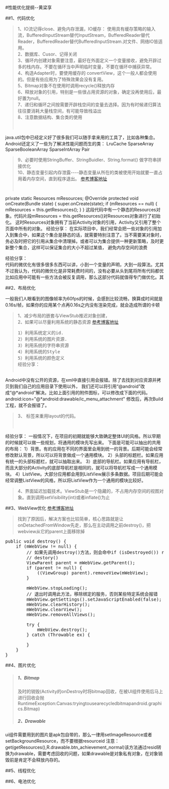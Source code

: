 #性能优化提纲--黄梁享

##1、代码优化
 >1、IO流记得close、避免内存泄漏，IO缓存：
使用具有缓存策略的输入流，BufferedInputStream替代InputStream，BufferedReader替代Reader，BufferedReader替代BufferedInputStream.对文件、网络IO皆适用。<br>
 >2、数据库、Cusor、记得关闭<br>
 >3、循环内创建对象需要注意，最好在外面定义一个变量接收，避免开辟过多的栈内存。不要在循环当中声明临时变量，不要在循环中捕获异常。<br>
 >4、构造Adapter时，要使用缓存的 convertView，这个一般人都会使用的。但是有些应用为了特殊效果会没有复用。<br>
 >5、Bitmap对象不在使用时调用recycle()释放内存<br>
 >6、释放对象的引用，特别是一些很占用资源的对象，确定没再使用后，最好置为null。<br>
 >7、递归和循环之间按需要开辟栈空间的变量去选择。因为有时候递归算法往往要消耗大量栈空间，有可能导致栈溢出<br>
 >8、注意数据结构、集合类的使用
 ><pre>
java.util包中已经定义好了很多我们可以随手拿来用的工具了，比如各种集合。Android还定义了一些为了解决性能问题而生的类：
LruCache
SparseArray
SparseBooleanArray
SparseIntArray
Pair
</pre>

>9、必要时使用StringBuffer、StringBuidler、String.format() 做字符串拼接优化<br>
>10、静态变量引起内存泄露----静态变量从所在的类被使用开始就要一直占用着内存空间，直到程序退出。
><a href="http://blog.csdn.net/xygy8860/article/details/53334476?utm_source=itdadao&utm_medium=referral">参考博客地址</a>
><pre>
private static Resources mResources; 
@Override
protected void onCreate(Bundle state) {
super.onCreate(state);
if (mResources == null) {
    mResources = this.getResources();
    }
}
这段代码中有一个静态的Resources对象。代码片段mResources = this.getResources()对Resources对象进行了初始化。
这时Resources对象拥有了当前Activity对象的引用，Activity又引用了整个页面中所有的对象。
经验分享：
在实际项目中，我们经常会把一些对象的引用加入到集合中，如果这个集合是静态的话，就需要特别注意了。当不需要某对象时，
务必及时把它的引用从集合中清理掉。或者可以为集合提供一种更新策略，及时更新整个集合，这样可以保证集合的大小不超过某值，
避免内存空间的浪费
</pre>

<pre>经验分享：
代码的微优化有很多很多东西可以讲，小到一个变量的声明，大到一段算法。尤其在代码Review的过程中，可能会反复审查代码是否可以优化。
不过我认为，代码的微优化是非常耗费时间的，没有必要从头到尾将所有代码都优化一遍。开发者应该根据具体的业务逻辑去专门针对某部分代码做优化。
比如应用中可能有一些方法会被反复调用，那么这部分代码就值得专门做优化。其它的代码，需要开发者在写代码过程中去注意。</pre>

##2、布局优化

一般我们人眼看到的图像帧率为60fps的时候，会感到比较流畅，换算成时间就是0.16s/帧，如果你的应用某个点再0.16s之内没有渲染完成，就会造成所谓的卡顿
>1、减少布局的嵌套与ViewStub推迟对象创建，<br>
>2、如果可以尽量利用系统的静态资源  <a href="http://blog.csdn.net/xygy8860/article/details/53334476?utm_source=itdadao&utm_medium=referral">参考博客地址</a><br>
><pre>
>1）利用系统定义的id.
>2）利用系统的图片资源.
>3）利用系统的字符串资源
>4）利用系统的Style
>5）利用系统的颜色定义
>经验分享：
Android中没有公开的资源，在xml中直接引用会报错。除了去找到对应资源并拷贝到我们自己的应用目录下使用以外，
我们还可以将引用“@android”改成“@*android”解决。比如上面引用的附件图标，可以修改成下面的代码。
android:icon="@*android:drawable/ic_menu_attachment"
修改后，再次Build工程，就不会报错了。
></pre>
>3、<include /> 标签来重用layout的代码。<pre>
经验分享：
一般情况下，在项目的初期就能够大致确定整体UI的风格。所以早期的时候就可以做一些规划，将通用的模块先写出来。
下面是可能可以抽出的共用的布局：
1）背景。有的应用在不同的界面里会用到统一的背景。后期可能会经常修改默认背景，所以可以将背景做成一个通用模块。
2）头部的标题栏。如果应用有统一的头部标题栏，就可以抽取出来。
3）底部的导航栏。如果应用有导航栏，而且大部分的Activity的底部导航栏是相同的，就可以将导航栏写成一个通用模块。
4）ListView。大部分应用都会用到ListView展示多条数据。项目后期可能会经常调整ListView的风格，所以将ListView作为一个通用的模块比较好。</pre>
>4、界面延迟加载技术。ViewStub是一个隐藏的，不占用内存空间的视图对象。直到调用setVisibility(int)或者inflate()为止



##3、WebView优化
<a href="http://blog.csdn.net/xygy8860/article/details/53334476?utm_source=itdadao&utm_medium=referral">参考博客地址</a>
>找到了原因后，解决方案也比较简单，核心思路就是让onDetachedFromWindow先走，那么在主动调用之前destroy()，把webview从它的parent上面移除掉
<pre>
public void destroy() {
    if (mWebView != null) {
        // 如果先调用destroy()方法，则会命中if (isDestroyed()) return;这一行代码，需要先onDetachedFromWindow()，再
        // destory()
        ViewParent parent = mWebView.getParent();
        if (parent != null) {
            ((ViewGroup) parent).removeView(mWebView);
        }

        mWebView.stopLoading();
        // 退出时调用此方法，移除绑定的服务，否则某些特定系统会报错
        mWebView.getSettings().setJavaScriptEnabled(false);
        mWebView.clearHistory();
        mWebView.clearView();
        mWebView.removeAllViews();

        try {
            mWebView.destroy();
        } catch (Throwable ex) {

        }
    }
}
</pre>

##4、图片优化
><h5>1、Bitmap</h5>
>及时的销毁(Activity的onDestroy时将bitmap回收，在被UI组件使用后马上进行回收会抛 RuntimeException:Canvas:tryingtousearecycledbitmapandroid.graphics.Bitmap) <br>
><h5>2、Drawable</h5>
ui组件需要用到的图片是apk包自带的，那么一律用setImageResource或者setBackgroundResource，而不要根据resourceid
注意：get(getResources(),R.drawable.btn_achievement_normal)该方法通过resid转换为drawable，需要考虑回收的问题，如果drawable是对象私有对象，在对象销毁前是肯定不会释放内存的。

##5、线程优化

##6、电池优化